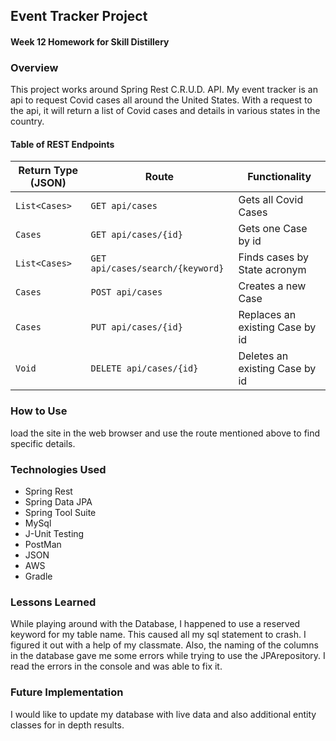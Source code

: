## Event Tracker Project


#### Week 12 Homework for Skill Distillery

### Overview

This project works around Spring Rest C.R.U.D. API. My event tracker is an api to request Covid cases all around the United States. With a request to the  api, it will return a list of Covid cases and details in various states in the country.

#### Table of REST Endpoints
| Return Type (JSON)| Route                     | Functionality                      |
|-------------------|---------------------------|------------------------------------|
| `List<Cases>`     |`GET api/cases`            | Gets all Covid Cases               |
| `Cases`           |`GET api/cases/{id}`       | Gets one Case by id                |
| `List<Cases>`     |`GET api/cases/search/{keyword}` | Finds cases by State acronym       |
| `Cases`           |`POST api/cases`           | Creates a new Case                 |
| `Cases`           |`PUT api/cases/{id}`       | Replaces an existing Case by id    |
| `Void`            |`DELETE api/cases/{id}`    | Deletes an existing Case by id     |


### How to Use

load the site in the web browser and use the route mentioned above to find specific details.

### Technologies Used
* Spring Rest
* Spring Data JPA
* Spring Tool Suite
* MySql
* J-Unit Testing
* PostMan
* JSON
* AWS
* Gradle

### Lessons Learned
 While playing around with the Database, I happened to use a reserved keyword for my table name. This caused all my sql statement to crash. I figured it out with a help of my classmate. Also, the naming of the columns in the database gave me some errors while trying to use the JPArepository. I read the errors in the console and was able to fix it.

### Future Implementation
I would like to update my database with live data and also additional entity classes for in depth results.
